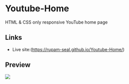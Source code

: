 # Youtube-Home
HTML &amp; CSS only responsive YouTube home page

## Links
- Live site:(https://rupam-seal.github.io/Youtube-Home/)

## Preview
![](https://user-images.githubusercontent.com/104382853/208697821-64c75188-9b57-4950-a0e9-87c76a74e270.png)
